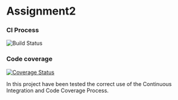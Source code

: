 # Assignment2

### CI Process
![Build Status](https://github.com/LSalamiUnipd/e-shop-manager/actions/workflows/maven.yml/badge.svg)

### Code coverage
[![Coverage Status](https://coveralls.io/repos/github/LSalamiUnipd/e-shop-manager/badge.svg)](https://coveralls.io/github/LSalamiUnipd/e-shop-manager)


In this project have been tested the correct use of the Continuous Integration and Code Coverage Process.
